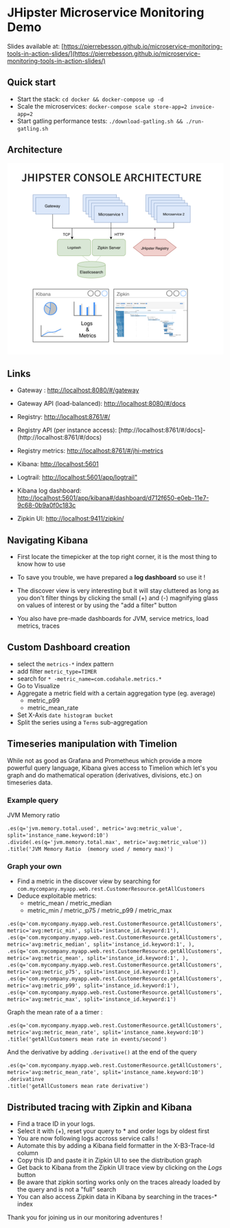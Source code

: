 # JHipster Microservice Monitoring Demo

Slides available at: [https://pierrebesson.github.io/microservice-monitoring-tools-in-action-slides/](https://pierrebesson.github.io/microservice-monitoring-tools-in-action-slides/)

## Quick start

- Start the stack: `cd docker && docker-compose up -d`
- Scale the microservices: `docker-compose scale store-app=2 invoice-app=2`
- Start gatling performance tests: `./download-gatling.sh && ./run-gatling.sh`

## Architecture

![architecture](./jhipster-microservice-monitoring-architecture.png)

## Links

- Gateway : [http://localhost:8080/#/gateway](http://localhost:8080/#/gateway)
- Gateway API (load-balanced): [http://localhost:8080/#/docs](http://localhost:8080/#/docs)
- Registry: [http://localhost:8761/#/](http://localhost:8761/#/)
- Registry API (per instance access): [http://localhost:8761/#/docs]- (http://localhost:8761/#/docs)
- Registry metrics: [http://localhost:8761/#/jhi-metrics](http://localhost:8761/#/jhi-metrics)

- Kibana: [http://localhost:5601](http://localhost:5601)
- Logtrail: [http://localhost:5601/app/logtrail"](http://localhost:5601/app/logtrail#)
- Kibana log dashboard: [http://localhost:5601/app/kibana#/dashboard/d712f650-e0eb-11e7-9c68-0b9a0f0c183c](http://localhost:5601/app/kibana#/dashboard/d712f650-e0eb-11e7-9c68-0b9a0f0c183c?_g=(refreshInterval%3A('%24%24hashKey'%3A'object%3A4097'%2Cdisplay%3A'5%20seconds'%2Cpause%3A!f%2Csection%3A1%2Cvalue%3A5000)%2Ctime%3A(from%3Anow-1h%2Cmode%3Aquick%2Cto%3Anow)))
- Zipkin UI: [http://localhost:9411/zipkin/](http://localhost:9411/zipkin/)

## Navigating Kibana

- First locate the timepicker at the top right corner, it is the most thing to know how to use
- To save you trouble, we have prepared a **log dashboard** so use it !

- The discover view is very interesting but it will stay cluttered as long as you don't filter things by clicking the small (+) and (-) magnifying glass on values of interest or by using the "add a filter" button
- You also have pre-made dashboards for JVM, service metrics, load metrics, traces

## Custom Dashboard creation

- select the `metrics-*` index pattern
- add filter `metric_type=TIMER`
- search for `* -metric_name=com.codahale.metrics.*`
- Go to Visualize
- Aggregate a metric field with a certain aggregation type (eg. average)
    - metric_p99
    - metric_mean_rate
- Set X-Axis `date histogram bucket`
- Split the series using a `Terms` sub-aggregation

## Timeseries manipulation with Timelion

While not as good as Grafana and Prometheus which provide a more powerful query language, Kibana gives access to Timelion which let's you graph and do mathematical operation (derivatives, divisions, etc.) on timeseries data.

### Example query

JVM Memory ratio
```
.es(q='jvm.memory.total.used', metric='avg:metric_value', split='instance_name.keyword:10') 
.divide(.es(q='jvm.memory.total.max', metric='avg:metric_value'))
.title('JVM Memory Ratio  (memory used / memory max)')
```

### Graph your own

- Find a metric in the discover view by searching for `com.mycompany.myapp.web.rest.CustomerResource.getAllCustomers`
- Deduce exploitable metrics:
    - metric_mean / metric_median
    - metric_min / metric_p75 / metric_p99 / metric_max

```
.es(q='com.mycompany.myapp.web.rest.CustomerResource.getAllCustomers', metric='avg:metric_min', split='instance_id.keyword:1'),
.es(q='com.mycompany.myapp.web.rest.CustomerResource.getAllCustomers', metric='avg:metric_median', split='instance_id.keyword:1', ),
.es(q='com.mycompany.myapp.web.rest.CustomerResource.getAllCustomers', metric='avg:metric_mean', split='instance_id.keyword:1', ),
.es(q='com.mycompany.myapp.web.rest.CustomerResource.getAllCustomers', metric='avg:metric_p75', split='instance_id.keyword:1'),
.es(q='com.mycompany.myapp.web.rest.CustomerResource.getAllCustomers', metric='avg:metric_p99', split='instance_id.keyword:1'),
.es(q='com.mycompany.myapp.web.rest.CustomerResource.getAllCustomers', metric='avg:metric_max', split='instance_id.keyword:1')
```

Graph the mean rate of a a timer : 
```
.es(q='com.mycompany.myapp.web.rest.CustomerResource.getAllCustomers', metric='avg:metric_mean_rate', split='instance_name.keyword:10')
.title('getAllCustomers mean rate in events/second')
```

And the derivative by adding `.derivative()` at the end of the query
```
.es(q='com.mycompany.myapp.web.rest.CustomerResource.getAllCustomers', metric='avg:metric_mean_rate', split='instance_name.keyword:10')
.derivatinve
.title('getAllCustomers mean rate derivative')
```

## Distributed tracing with Zipkin and Kibana

- Find a trace ID in your logs.
- Select it with (+), reset your query to * and order logs by oldest first
- You are now following logs accross service calls !
- Automate this by adding a Kibana field formatter in the X-B3-Trace-Id column
- Copy this ID and paste it in Zipkin UI to see the distribution graph
- Get back to Kibana from the Zipkin UI trace view by clicking on the *Logs* button
- Be aware that zipkin sorting works only on the traces already loaded by the query and is not a "full" search
- You can also access Zipkin data in Kibana by searching in the traces-* index

Thank you for joining us in our monitoring adventures !
